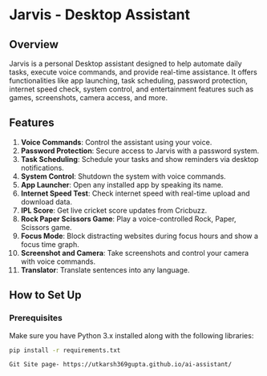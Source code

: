# Jarvis - Desktop Assistant

## Overview

Jarvis is a personal Desktop assistant designed to help automate daily tasks, execute voice commands, and provide real-time assistance. It offers functionalities like app launching, task scheduling, password protection, internet speed check, system control, and entertainment features such as games, screenshots, camera access, and more.

## Features

1. **Voice Commands**: Control the assistant using your voice.
2. **Password Protection**: Secure access to Jarvis with a password system.
3. **Task Scheduling**: Schedule your tasks and show reminders via desktop notifications.
4. **System Control**: Shutdown the system with voice commands.
5. **App Launcher**: Open any installed app by speaking its name.
6. **Internet Speed Test**: Check internet speed with real-time upload and download data.
7. **IPL Score**: Get live cricket score updates from Cricbuzz.
8. **Rock Paper Scissors Game**: Play a voice-controlled Rock, Paper, Scissors game.
9. **Focus Mode**: Block distracting websites during focus hours and show a focus time graph.
10. **Screenshot and Camera**: Take screenshots and control your camera with voice commands.
11. **Translator**: Translate sentences into any language.

## How to Set Up

### Prerequisites

Make sure you have Python 3.x installed along with the following libraries:

```bash
pip install -r requirements.txt

Git Site page- https://utkarsh369gupta.github.io/ai-assistant/
